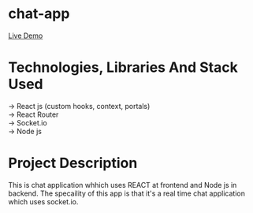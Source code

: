 # chat-app
[Live Demo](https://5fcf550f0d8a85a6cb547815--cranky-clarke-cfe0f1.netlify.app/)


# Technologies, Libraries And Stack Used
-> React js (custom hooks, context, portals)\
-> React Router\
-> Socket.io\
-> Node js

# Project Description

This is chat application whhich uses REACT at frontend and Node js in backend. The specaility of this app is that it's a real time chat application which uses socket.io.
